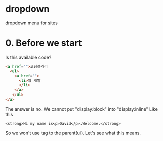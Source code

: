 # dropdown
dropdown menu for sites

# 0. Before we start
Is this available code?
```html
<a href="">코딩갤러리
  <ul>
    <a href="">
      <li>웹 개발
      </li>
    </a>
   </ul>
</a>
```
The answer is no. We cannot put "display:block" into "display:inline"
Like this
```
<strong>Hi my name is<p>David</p>.Welcome.</strong>
```

So we won't use <a> tag to the parent(ul).
Let's see what this means.

